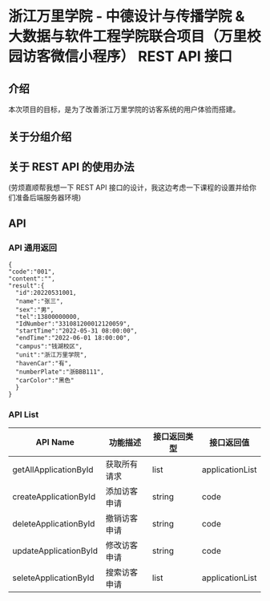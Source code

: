 # 浙江万里学院 - 中德设计与传播学院 & 大数据与软件工程学院联合项目（万里校园访客微信小程序） REST API 接口

## 介绍

本次项目的目标，是为了改善浙江万里学院的访客系统的用户体验而搭建。

## 关于分组介绍

## 关于 REST API 的使用办法

(劳烦嘉顺帮我想一下 REST API 接口的设计，我这边考虑一下课程的设置并给你们准备后端服务器环境)

## API

### API 通用返回

```
{
"code":"001",
"content":"",
"result":{
  "id":20220531001,
  "name":"张三",
  "sex":"男",
  "tel":13800000000,
  "IdNumber":"331081200012120059",
  "startTime":"2022-05-31 08:00:00",
  "endTime":"2022-06-01 18:00:00",
  "campus":"钱湖校区",
  "unit":"浙江万里学院",
  "havenCar":"有",
  "numberPlate":"浙BBB111",
  "carColor":"黑色"
  }
}
```

### API List

| API Name              | 功能描述     | 接口返回类型 | 接口返回值      |
| --------------------- | ------------ | ------------ | --------------- |
| getAllApplicationById | 获取所有请求 | list         | applicationList |
| createApplicationById | 添加访客申请 | string       | code            |
| deleteApplicationById | 撤销访客申请 | string       | code            |
| updateApplicationById | 修改访客申请 | string       | code            |
| seleteApplicationById | 搜索访客申请 | list         | applicationList |
